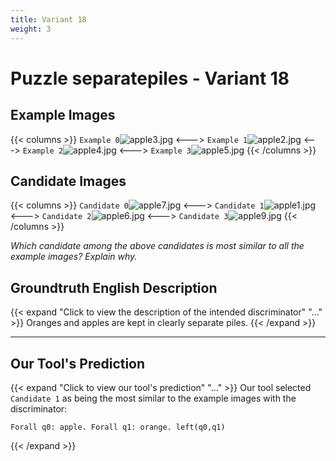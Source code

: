```yaml
---
title: Variant 18
weight: 3
---
```


# Puzzle separatepiles - Variant 18

## Example Images
{{< columns >}}
`Example 0`![apple3.jpg](/natscene-data/images/apple3.jpg)
<--->
`Example 1`![apple2.jpg](/natscene-data/images/apple2.jpg)
<--->
`Example 2`![apple4.jpg](/natscene-data/images/apple4.jpg)
<--->
`Example 3`![apple5.jpg](/natscene-data/images/apple5.jpg)
{{< /columns >}}

## Candidate Images
{{< columns >}}
`Candidate 0`![apple7.jpg](/natscene-data/images/apple7.jpg)
<--->
`Candidate 1`![apple1.jpg](/natscene-data/images/apple1.jpg)
<--->
`Candidate 2`![apple6.jpg](/natscene-data/images/apple6.jpg)
<--->
`Candidate 3`![apple9.jpg](/natscene-data/images/apple9.jpg)
{{< /columns >}}

*Which candidate among the above candidates is most similar to all the example images? Explain why.*

## Groundtruth English Description

{{< expand "Click to view the description of the intended discriminator" "..." >}}
Oranges and apples are kept in clearly separate piles.
{{< /expand >}}

---



## Our Tool's Prediction

{{< expand "Click to view our tool's prediction" "..." >}}
Our tool selected `Candidate 1` as being the most similar to the example images with the discriminator:
```plaintext
Forall q0: apple. Forall q1: orange. left(q0,q1)
```
{{< /expand >}}
